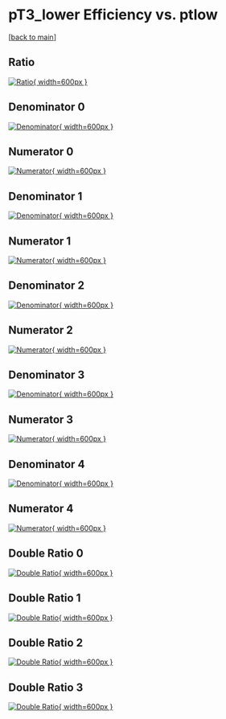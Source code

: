 # pT3_lower Efficiency vs. ptlow

[[back to main](./)]



## Ratio

[![Ratio](../mtv/var/pT3_lower_base_0_-1_eff_ptlow.png){ width=600px }](../mtv/var/pT3_lower_base_0_-1_eff_ptlow.pdf)

## Denominator 0

[![Denominator](../mtv/den/pT3_lower_base_0_-1_eff_ptlow_den0.png){ width=600px }](../mtv/den/pT3_lower_base_0_-1_eff_ptlow_den0.pdf)

## Numerator 0

[![Numerator](../mtv/num/pT3_lower_base_0_-1_eff_ptlow_num0.png){ width=600px }](../mtv/num/pT3_lower_base_0_-1_eff_ptlow_num0.pdf)

## Denominator 1

[![Denominator](../mtv/den/pT3_lower_base_0_-1_eff_ptlow_den1.png){ width=600px }](../mtv/den/pT3_lower_base_0_-1_eff_ptlow_den1.pdf)

## Numerator 1

[![Numerator](../mtv/num/pT3_lower_base_0_-1_eff_ptlow_num1.png){ width=600px }](../mtv/num/pT3_lower_base_0_-1_eff_ptlow_num1.pdf)

## Denominator 2

[![Denominator](../mtv/den/pT3_lower_base_0_-1_eff_ptlow_den2.png){ width=600px }](../mtv/den/pT3_lower_base_0_-1_eff_ptlow_den2.pdf)

## Numerator 2

[![Numerator](../mtv/num/pT3_lower_base_0_-1_eff_ptlow_num2.png){ width=600px }](../mtv/num/pT3_lower_base_0_-1_eff_ptlow_num2.pdf)

## Denominator 3

[![Denominator](../mtv/den/pT3_lower_base_0_-1_eff_ptlow_den3.png){ width=600px }](../mtv/den/pT3_lower_base_0_-1_eff_ptlow_den3.pdf)

## Numerator 3

[![Numerator](../mtv/num/pT3_lower_base_0_-1_eff_ptlow_num3.png){ width=600px }](../mtv/num/pT3_lower_base_0_-1_eff_ptlow_num3.pdf)

## Denominator 4

[![Denominator](../mtv/den/pT3_lower_base_0_-1_eff_ptlow_den4.png){ width=600px }](../mtv/den/pT3_lower_base_0_-1_eff_ptlow_den4.pdf)

## Numerator 4

[![Numerator](../mtv/num/pT3_lower_base_0_-1_eff_ptlow_num4.png){ width=600px }](../mtv/num/pT3_lower_base_0_-1_eff_ptlow_num4.pdf)

## Double Ratio 0

[![Double Ratio](../mtv/ratio/pT3_lower_base_0_-1_eff_ptlow_ratio0.png){ width=600px }](../mtv/ratio/pT3_lower_base_0_-1_eff_ptlow_ratio0.pdf)

## Double Ratio 1

[![Double Ratio](../mtv/ratio/pT3_lower_base_0_-1_eff_ptlow_ratio1.png){ width=600px }](../mtv/ratio/pT3_lower_base_0_-1_eff_ptlow_ratio1.pdf)

## Double Ratio 2

[![Double Ratio](../mtv/ratio/pT3_lower_base_0_-1_eff_ptlow_ratio2.png){ width=600px }](../mtv/ratio/pT3_lower_base_0_-1_eff_ptlow_ratio2.pdf)

## Double Ratio 3

[![Double Ratio](../mtv/ratio/pT3_lower_base_0_-1_eff_ptlow_ratio3.png){ width=600px }](../mtv/ratio/pT3_lower_base_0_-1_eff_ptlow_ratio3.pdf)

